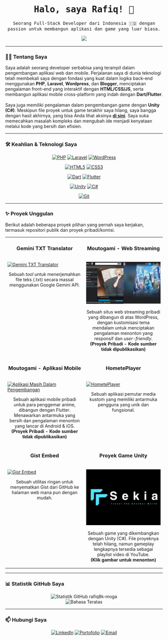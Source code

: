 <h1 align="center">
  <samp>
    Halo, saya Rafiq! 👋
  </samp>
</h1>
<p align="center">
  <samp>
    Seorang Full-Stack Developer dari Indonesia 🇮🇩 dengan passion untuk membangun aplikasi dan game yang luar biasa.
  </samp>
</p>

<p align="center">
  <img src="https://moutogami.com/wp-content/uploads/2025/06/Untitled97_20250422174510.webp" max-width="1280">
</p>

---

### 👨‍💻 Tentang Saya

<p>
  Saya adalah seorang developer serbabisa yang terampil dalam pengembangan aplikasi web dan mobile. Perjalanan saya di dunia teknologi telah membekali saya dengan fondasi yang kuat dalam logika back-end menggunakan <strong>PHP</strong>, <strong>Laravel</strong>, <strong>Wordpress</strong>, dan <strong>Blogger</strong>, menciptakan pengalaman front-end yang interaktif dengan <strong>HTML/CSS/JS</strong>, serta membangun aplikasi mobile cross-platform yang indah dengan <strong>Dart/Flutter</strong>.
  <br><br>
  Saya juga memiliki pengalaman dalam pengembangan game dengan <strong>Unity (C#)</strong>. Meskipun file proyek untuk game terakhir saya hilang, saya bangga dengan hasil akhirnya, yang bisa Anda lihat aksinya <a href="http://youtube.com/playlist?list=PL4T0iTBC13TVJ2VPSfLoqT41vuyALcNGY"><strong>di sini</strong></a>. Saya suka memecahkan masalah kompleks dan mengubah ide menjadi kenyataan melalui kode yang bersih dan efisien.
</p>

---

### 🛠️ Keahlian & Teknologi Saya

<p align="center">
  <a href="https://www.php.net/" target="_blank" rel="noreferrer"><img src="https://img.shields.io/badge/PHP-777BB4?style=for-the-badge&logo=php&logoColor=white" alt="PHP"></a>
  <a href="https://laravel.com/" target="_blank" rel="noreferrer"><img src="https://img.shields.io/badge/Laravel-FF2D20?style=for-the-badge&logo=laravel&logoColor=white" alt="Laravel"></a>
  <a href="https://wordpress.org/" target="_blank" rel="noreferrer"><img src="https://img.shields.io/badge/WordPress-21759B?style=for-the-badge&logo=wordpress&logoColor=white" alt="WordPress"></a>
  </p> 
  <p align="center">
  <a href="https://developer.mozilla.org/en-US/docs/Web/HTML" target="_blank" rel="noreferrer"><img src="https://img.shields.io/badge/HTML5-E34F26?style=for-the-badge&logo=html5&logoColor=white" alt="HTML5"></a>
  <a href="https://developer.mozilla.org/en-US/docs/Web/CSS" target="_blank" rel="noreferrer"><img src="https://img.shields.io/badge/CSS3-1572B6?style=for-the-badge&logo=css3&logoColor=white" alt="CSS3"></a>
  </p>
  <p align="center">
  <a href="https://dart.dev/" target="_blank" rel="noreferrer"><img src="https://img.shields.io/badge/Dart-0175C2?style=for-the-badge&logo=dart&logoColor=white" alt="Dart"></a>
  <a href="https://flutter.dev/" target="_blank" rel="noreferrer"><img src="https://img.shields.io/badge/Flutter-02569B?style=for-the-badge&logo=flutter&logoColor=white" alt="Flutter"></a>
</p>
<p align="center">
  <a href="https://unity.com/" target="_blank" rel="noreferrer"><img src="https://img.shields.io/badge/Unity-FFFFFF?style=for-the-badge&logo=unity&logoColor=black" alt="Unity"></a>
  <a href="https://docs.microsoft.com/en-us/dotnet/csharp/" target="_blank" rel="noreferrer"><img src="https://img.shields.io/badge/C%23-239120?style=for-the-badge&logo=c-sharp&logoColor=white" alt="C#"></a>
</p>
<p align="center">
  <a href="https://git-scm.com/" target="_blank" rel="noreferrer"><img src="https://img.shields.io/badge/Git-F05032?style=for-the-badge&logo=git&logoColor=white" alt="Git"></a>
</p>

---

### ✨ Proyek Unggulan

<p>Berikut adalah beberapa proyek pilihan yang pernah saya kerjakan, termasuk repositori publik dan proyek pribadi/komisi.</p>

<table width="100%" align="center">
<tr>
    <td width="50%" valign="top">
      <h3 align="center">Gemini TXT Translator</h3>
      <br />
      <a href="https://github.com/rafiq8k-moga/Gemini-TXT-Translator">
        <img src="https://github-readme-stats.vercel.app/api/pin/?username=rafiq8k-moga&repo=Gemini-TXT-Translator&theme=dracula&show_owner=true" alt="Gemini TXT Translator">
      </a>
      <br />
      <p align="center">
        Sebuah <i>tool</i> untuk menerjemahkan file teks (.txt) secara massal menggunakan Google Gemini API.
      </p>
    </td>
    <td width="50%" valign="top">
      <h3 align="center">Moutogami - Web Streaming</h3>
      <br />
      <a href="#">
        <img src="https://raw.githubusercontent.com/rafiq8k-moga/rafiq8k-moga/refs/heads/main/Moutogami.jpg" alt="Tangkapan Layar Website Moutogami" width="100%">
      </a>
      <br />
      <p align="center">
        Sebuah situs web streaming pribadi yang dibangun di atas WordPress, dengan kustomisasi tema mendalam untuk menciptakan pengalaman menonton yang responsif dan <i>user-friendly</i>.
        <br/>
        <strong>(Proyek Pribadi - Kode sumber tidak dipublikasikan)</strong>
      </p>
    </td>
  </tr>
<tr>
    <td width="50%" valign="top">
      <h3 align="center">Moutogami - Aplikasi Mobile</h3>
      <br />
      <a href="#">
        <img src="" alt="Aplikasi Masih Dalam Pengembangan" width="100%">
      </a>
      <br />
      <p align="center">
        Sebuah aplikasi mobile pribadi untuk para penggemar anime, dibangun dengan Flutter. Menawarkan antarmuka yang bersih dan pengalaman menonton yang lancar di Android & iOS.
        <br/>
        <strong>(Proyek Pribadi - Kode sumber tidak dipublikasikan)</strong>
      </p>
    </td>
    <td width="50%" valign="top">
      <h3 align="center">HometePlayer</h3>
      <br />
      <a href="https://github.com/rafiq8k-moga/HometePlayer">
        <img src="https://github-readme-stats.vercel.app/api/pin/?username=rafiq8k-moga&repo=HometePlayer&theme=dracula&show_owner=true" alt="HometePlayer">
      </a>
      <br />
      <p align="center">
        Sebuah aplikasi pemutar media kustom yang memiliki antarmuka pengguna yang unik dan fungsional.
      </p>
    </td>
  </tr>
<tr>
    <td width="50%" valign="top">
      <h3 align="center">Gist Embed</h3>
      <br />
      <a href="https://github.com/rafiq8k-moga/gist-embed">
        <img src="https://github-readme-stats.vercel.app/api/pin/?username=rafiq8k-moga&repo=gist-embed&theme=dracula&show_owner=true" alt="Gist Embed">
      </a>
      <br />
      <p align="center">
        Sebuah utilitas ringan untuk menyematkan Gist dari GitHub ke halaman web mana pun dengan mudah.
      </p>
    </td>
    <td width="50%" valign="top">
      <h3 align="center">Proyek Game Unity</h3>
      <br />
      <a href="https://www.youtube.com/playlist?list=PL4T0iTBC13TVJ2VPSfLoqT41vuyALcNGY">
        <img src="https://raw.githubusercontent.com/rafiq8k-moga/rafiq8k-moga/refs/heads/main/u8_S9_ANVAY-HQ.jpg" alt="Tangkapan Layar Game Unity" width="100%">
      </a>
      <br />
      <p align="center">
        Sebuah game yang dikembangkan dengan Unity (C#). File proyeknya telah hilang, namun gameplay lengkapnya tersedia sebagai playlist video di YouTube.
        <br/>
        <strong>(Klik gambar untuk menonton)</strong>
      </p>
    </td>
  </tr>
</table>

---

### 📊 Statistik GitHub Saya

<p align="center">
  <img src="https://github-readme-stats.vercel.app/api?username=rafiq8k-moga&show_icons=true&theme=dracula&include_all_commits=true&count_private=true" alt="Statistik GitHub rafiq8k-moga" />
  <br/>
  <img src="https://github-readme-stats.vercel.app/api/top-langs/?username=rafiq8k-moga&layout=compact&langs_count=8&theme=dracula" alt="Bahasa Teratas" />
</p>

---

### 📫 Hubungi Saya

<p align="center">
  <a href="LINK_LINKEDIN_ANDA" target="_blank"><img src="https://img.shields.io/badge/LinkedIn-0077B5?style=for-the-badge&logo=linkedin&logoColor=white" alt="LinkedIn"></a>
  <a href="https://rafiq8k.pages.dev" target="_blank"><img src="https://img.shields.io/badge/Portfolio-255E63?style=for-the-badge&logo=ionic&logoColor=white" alt="Portofolio"></a>
  <a href="mailto:r8kstudio@gmail.com" target="_blank"><img src="https://img.shields.io/badge/Email-D14836?style=for-the-badge&logo=gmail&logoColor=white" alt="Email"></a>
</p>

